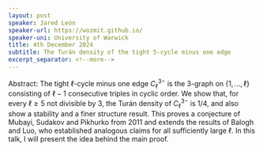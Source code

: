 ```yaml
---
layout: post
speaker: Jared León
speaker-url: https://wozmit.github.io/
speaker-uni: University of Warwick
title: 4th December 2024
subtitle: The Turán density of the tight 5-cycle minus one edge
excerpt_separator: <!--more-->
---
```

 Abstract:
The tight $\ell$-cycle minus one edge $C_\ell^{3-}$ is the $3$-graph on $\{1,\dots,\ell\}$ consisting of $\ell-1$ consecutive triples in cyclic order. We show that, for every $\ell\geqslant 5$ not divisible by $3$, the Turán density of $C_{\ell}^{3-}$ is $1/4$, and also show a stability and a finer structure result. This proves a conjecture of Mubayi, Sudakov and Pikhurko from 2011 and extends the results of Balogh and Luo, who established analogous claims for all sufficiently large $\ell$. In this talk, I will present the idea behind the main proof.
<!--more-->
